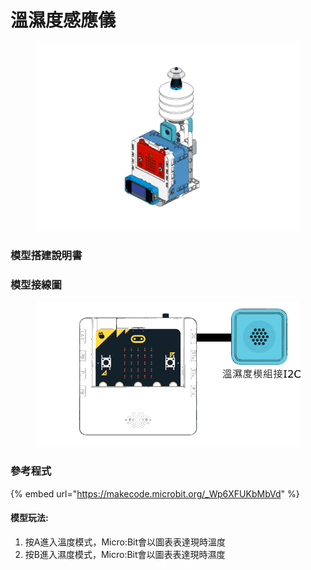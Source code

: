 # 溫濕度感應儀

<figure><img src="../../../.gitbook/assets/Lesson 3 Temperature and Humidity Sensor modeling.png" alt=""><figcaption></figcaption></figure>

### 模型搭建說明書

### 模型接線圖

<figure><img src="../../../.gitbook/assets/temp_humid_wiring.png" alt=""><figcaption></figcaption></figure>

### 參考程式

{% embed url="https://makecode.microbit.org/_Wp6XFUKbMbVd" %}

#### 模型玩法:

1. 按A進入溫度模式，Micro:Bit會以圖表表達現時溫度
2. 按B進入濕度模式，Micro:Bit會以圖表表達現時濕度
